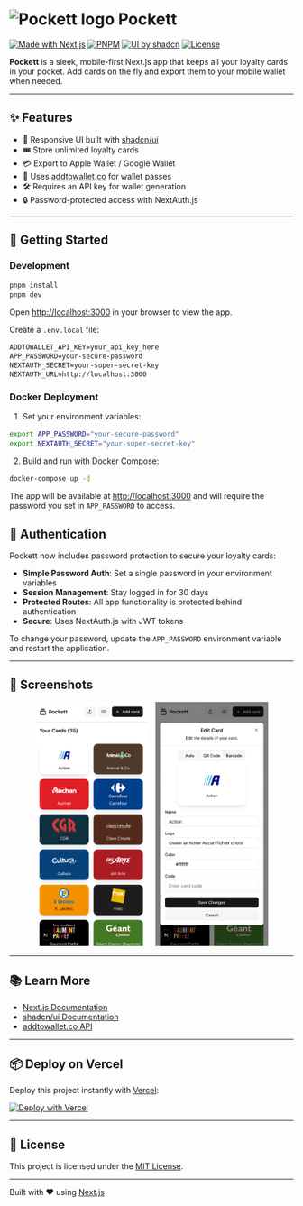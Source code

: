 # <img src="./public/favicon.ico" alt="Pockett logo" width="20" /> Pockett

[![Made with Next.js](https://img.shields.io/badge/Made%20with-Next.js-000?logo=next.js&logoColor=white)](https://nextjs.org/)
[![PNPM](https://img.shields.io/badge/package%20manager-pnpm-F69220?logo=pnpm)](https://pnpm.io)
[![UI by shadcn](https://img.shields.io/badge/UI-shadcn%2Fui-8B5CF6?logo=storybook&logoColor=white)](https://ui.shadcn.com/)
[![License](https://img.shields.io/github/license/clementmoine/pockett)](LICENSE)

**Pockett** is a sleek, mobile-first Next.js app that keeps all your loyalty cards in your pocket. Add cards on the fly and export them to your mobile wallet when needed.

---

## ✨ Features

- 📱 Responsive UI built with [shadcn/ui](https://ui.shadcn.com)
- 🎟 Store unlimited loyalty cards
- 💳 Export to Apple Wallet / Google Wallet
- 🔐 Uses [addtowallet.co](https://addtowallet.co) for wallet passes
- 🛠 Requires an API key for wallet generation
- 🔒 Password-protected access with NextAuth.js

---

## 🚀 Getting Started

### Development

```bash
pnpm install
pnpm dev
```

Open [http://localhost:3000](http://localhost:3000) in your browser to view the app.

Create a `.env.local` file:

```env
ADDTOWALLET_API_KEY=your_api_key_here
APP_PASSWORD=your-secure-password
NEXTAUTH_SECRET=your-super-secret-key
NEXTAUTH_URL=http://localhost:3000
```

### Docker Deployment

1. Set your environment variables:

```bash
export APP_PASSWORD="your-secure-password"
export NEXTAUTH_SECRET="your-super-secret-key"
```

2. Build and run with Docker Compose:

```bash
docker-compose up -d
```

The app will be available at [http://localhost:3000](http://localhost:3000) and will require the password you set in `APP_PASSWORD` to access.

## 🔐 Authentication

Pockett now includes password protection to secure your loyalty cards:

- **Simple Password Auth**: Set a single password in your environment variables
- **Session Management**: Stay logged in for 30 days
- **Protected Routes**: All app functionality is protected behind authentication
- **Secure**: Uses NextAuth.js with JWT tokens

To change your password, update the `APP_PASSWORD` environment variable and restart the application.

---

## 📸 Screenshots

<p align="center">
  <img src="./public/screenshots/narrow/home.png" alt="Home screen" width="200" style="display:inline-block; margin-right:10px;" />
  <img src="./public/screenshots/narrow/modal.png" alt="Modal view" width="200" style="display:inline-block;" />
</p>

---

## 📚 Learn More

- [Next.js Documentation](https://nextjs.org/docs)
- [shadcn/ui Documentation](https://ui.shadcn.com)
- [addtowallet.co API](https://addtowallet.co)

---

## 📦 Deploy on Vercel

Deploy this project instantly with [Vercel](https://vercel.com/new?utm_source=create-next-app&utm_medium=readme):

[![Deploy with Vercel](https://vercel.com/button)](https://vercel.com/new)

---

## 🧾 License

This project is licensed under the [MIT License](LICENSE).

---

Built with ❤️ using [Next.js](https://nextjs.org)
